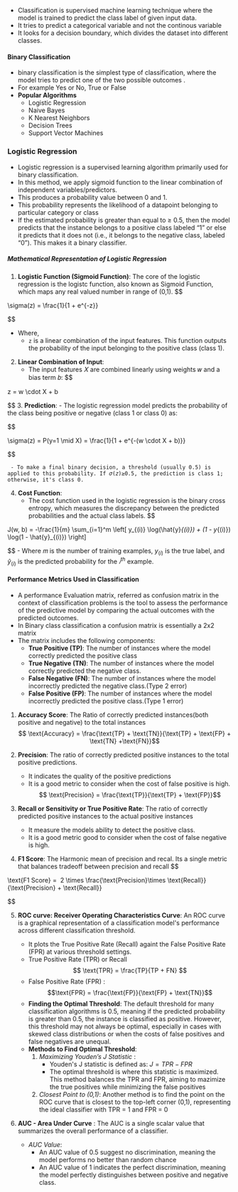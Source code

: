 - Classification is supervised machine learning technique where the model is trained to predict the class label of given input data.
- It tries to predict a categorical variable and not the continous variable
- It looks for a decision boundary, which divides the dataset into different classes.

#### Binary Classification
- binary classification is the simplest type of classification, where the model tries to predict one of the two possible outcomes .
- For example Yes or No, True or False
- **Popular Algorithms**
	- Logistic Regression
	- Naive Bayes
	- K Nearest Neighbors
	- Decision Trees
	- Support Vector Machines

### Logistic Regression
- Logistic regression is a supervised learning algorithm primarily used for binary classification.
- In this method, we apply sigmoid function to the linear combination of independent variables/predictors.
- This produces a probability value between  0 and 1.
- This probability represents the likelihood of a datapoint belonging to particular category or class
- If the estimated probability is greater than equal to $\geq$ 0.5, then the model predicts that the instance belongs to a positive class labeled “1” or else it predicts that it does not (i.e., it belongs to the negative class, labeled “0”). This makes it a binary classifier.

##### Mathematical Representation of Logistic Regression
1. **Logistic Function (Sigmoid Function)**: The core of the logistic regression is the logistc function, also known as Sigmoid Function, which maps any real valued number in range of (0,1).
$$

\sigma(z) = \frac{1}{1 + e^{-z}}

$$
- Where,
	- `z` is a linear combination of the input features. This function outputs the probability of the input belonging to the positive class (class 1).
2. **Linear Combination of Input**: 
	- The input features 𝑋 are combined linearly using weights 𝑤 and a bias term 𝑏:
$$

z = w \cdot X + b

$$
3. **Prediction**:
	- The logistic regression model predicts the probability of the class being positive or negative (class 1 or class 0) as:

$$

\sigma(z) = P(y=1 \mid X) = \frac{1}{1 + e^{-(w \cdot X + b)}}

$$

  

	 - To make a final binary decision, a threshold (usually 0.5) is applied to this probability. If 𝜎(𝑧)≥0.5, the prediction is class 1; otherwise, it's class 0.

4. **Cost Function**:
	  - The cost function used in the logistic regression is the binary cross entropy, which measures the discrepancy between the predicted probabilities and the actual class labels.
$$

J(w, b) = -\frac{1}{m} \sum_{i=1}^m \left[ y_{(i)} \log(\hat{y}_{(i)}) + (1 - y_{(i)}) \log(1 - \hat{y}_{(i)}) \right]

$$
    - Where 𝑚 is the number of training examples, $y_{(i)}$ is the true label, and $\hat{y}_{(i)}$ is the predicted probability for the $𝑖^{th}$ example.

#### Performance Metrics Used in Classification
- A performance Evaluation matrix, referred as confusion matrix in the context of classification problems is the tool to assess the performance of the predictive model by comparing the actual outcomes with the predicted outcomes.
- In Binary class classification a confusion matrix is essentially a 2x2 matrix
- The matrix includes the following components:
	- **True Positive (TP)**: The number of instances where the model correctly predicted the positive class
	- **True Negative (TN)**: The number of instances where the model correctly predicted the negative class.
	- **False Negative (FN)**: The number of instances where the model incorrectly predicted the negative class.(Type 2 error)
	- **False Positive (FP)**: The number of instances where the model incorrectly predicted the positive class.(Type 1 error)

1. **Accuracy Score**: The Ratio of correctly predicted instances(both positive and negative) to the total instances
$$ \text{Accuracy} = \frac{\text{TP} + \text{TN}}{\text{TP} + \text{FP} + \text{TN} +\text{FN}}$$
2. **Precision**: The ratio of correctly predicted positive instances to the total positive predictions.
	- It indicates the quality of the positive predictions
	- It is a good metric to consider when the cost of false positive is high.
$$ \text{Precision} = \frac{\text{TP}}{\text{TP} + \text{FP}}$$
3. **Recall or Sensitivity or True Positive Rate**: The ratio of correctly predicted positive instances to the actual positive instances
	- It measure the models ability to detect the positive class.
	- It is a good metric good to consider when the cost of false negative is high.

4. **F1 Score**: The Harmonic mean of precision and recal. Its a single metric that balances tradeoff between precision and recall
$$

\text{F1 Score} =  2 \times \frac{\text{Precision}\times \text{Recall}}{\text{Precision} + \text{Recall}}

$$

5. **ROC curve: Receiver Operating Characteristics Curve**: An ROC curve is a graphical representation of a classification model's performance across different classification threshold.
	- It plots the True Positive Rate (Recall) againt the False Positive Rate (FPR) at various threshold settings.
	- True Positive Rate (TPR) or Recall
		$$ \text{TPR} = \frac{TP}{TP + FN} $$
	- False Positive Rate (FPR) :
		$$\text{FPR} = \frac{\text{FP}}{\text{FP} + \text{TN}}$$
	- **Finding the Optimal Threshold**:  The default threshold for many classification algorithms is 0.5, meaning if the predicted probability is greater than 0.5, the instance is classified as positive. However, this threshold may not always be optimal, especially in cases with skewed class distributions or when the costs of false positives and false negatives are unequal.
	- **Methods to Find Optimal Threshold**:
		1. *Maximizing Youden’s J Statistic* : 
			- Youden's J statistic is defined as: $J=TPR−FPR$
			- The optimal threshold is where this statistic is maximized. This method balances the TPR and FPR, aiming to mazimize the true positives while minimizing the false positives
		2. *Closest Point to (0,1)*: Another method is to find the point on the ROC curve that is closest to the top-left corner (0,1), representing the ideal classifier with TPR = 1 and FPR = 0

6. **AUC - Area Under Curve** : The AUC is a single scalar value that summarizes the overall performance of a classifier.
	- *AUC Value*:
		- An AUC value of 0.5 suggest no discrimination, meaning the model performs no better than random chance
		- An AUC value of 1 indicates the perfect discrimination, meaning the model perfectly distinguishes between positive and negative class.